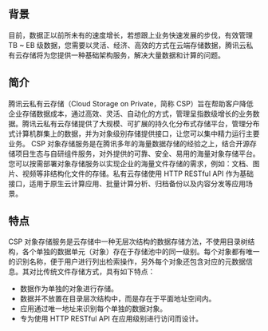## 背景
目前，数据正以前所未有的速度增长，若想跟上业务快速发展的步伐，有效管理 TB ~ EB 级数据，您需要以灵活、经济、高效的方式在云端存储数据，腾讯云私有云存储将为您提供一种基础架构服务，解决大量数据和计算的问题。
## 简介
腾讯云私有云存储（Cloud Storage on Private，简称 CSP）旨在帮助客户降低企业存储数据成本，通过高效、灵活、自动化的方式，管理呈指数级增长的业务数据。腾讯云私有云存储提供了大规模、可扩展的持久化分布式存储平台，管理分布式计算机群集上的数据，并为对象级别存储提供接口，让您可以集中精力运行主要业务。
CSP 对象存储服务是在腾讯多年的海量数据存储的经验之上，结合开源存储项目生态与自研组件服务，对外提供的可靠、安全、易用的海量对象存储平台。您可以按需部署对象存储服务以实现企业的海量文件存储的需求，例如：文档、图片、视频等非结构化文件的存储。私有云存储使用 HTTP RESTful API 作为基础接口，适用于原生云计算应用、批量计算分析、归档备份以及内容分发等应用场景。
## 特点
CSP 对象存储服务是云存储中一种无层次结构的数据存储方法，不使用目录树结构，各个单独的数据单元（对象）存在于存储池中的同一级别。每个对象都有唯一的识别名称，便于用户进行列出检索操作，另外每个对象还包含对应的元数据信息。其对比传统文件存储方式，具有如下特点：
- 数据作为单独的对象进行存储。
- 数据并不放置在目录层次结构中，而是存在于平面地址空间内。
- 应用通过唯一地址来识别每个单独的数据对象。
- 专为使用 HTTP RESTful API 在应用级别进行访问而设计。